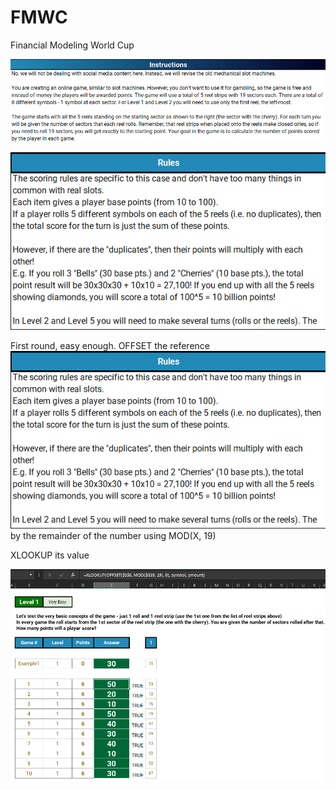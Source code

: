 # FMWC
Financial Modeling World Cup

![alt text](https://github.com/blanchardmike/FMWC/blob/main/Resources/FMWC_Instructions.png)


![alt text](https://github.com/blanchardmike/FMWC/blob/main/Resources/FMWC_Rules.png)

First round, easy enough. OFFSET the reference 
![](https://github.com/blanchardmike/FMWC/blob/main/Resources/FMWC_Rules.png)
by the remainder of the number using MOD(X, 19)

XLOOKUP its value

![](https://github.com/blanchardmike/FMWC/blob/main/Resources/FMWC_Q1.png?raw=true)
